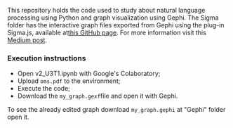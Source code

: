 This repository holds the code used to study about natural language processing using Python and graph visualization using Gephi. The Sigma folder has the interactive graph files exported from Gephi using the plug-in Sigma.js, available at<a href="https://callme-ph.github.io/AED-II/U3T1/Sigma/network">this GitHub page</a>. 
For more information visit this <a href="https://medium.com/@pedro.henriquesantos1407/a-study-on-natural-language-processing-exploring-text-and-network-analysis-with-python-and-gephi-b0a8209aded0">Medium post</a>.

### Execution instructions
 - Open v2_U3T1.ipynb with Google's Colaboratory;
 - Upload `oms.pdf` to the environment;
 - Execute the code;
 - Download the `my_graph.gexf`file and open it with Gephi.

To see the already edited graph download `my_graph.gephi` at "Gephi" folder open it. 



